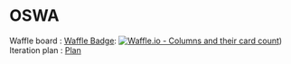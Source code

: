 # OSWA

Waffle board : [Waffle Badge](https://waffle.io/KorawitRupanya/OSWA): [![Waffle.io - Columns and their card count](https://badge.waffle.io/KorawitRupanya/OSWA.svg?columns=all)](https://waffle.io/KorawitRupanya/OSWA))
Iteration plan : [Plan](https://github.com/KorawitRupanya/OSWA/wiki/Plan)